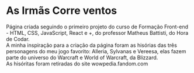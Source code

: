 <h1>As Irmãs Corre ventos</h1>

<p>Página criada seguindo o primeiro projeto do curso de Formação Front-end - HTML, CSS, JavaScript, React e +, do professor Matheus Battisti, do Hora de Codar.<br>
A minha inspiração para a criação da página foram as hisórias das três personagens do meu jogo favorito: Alleria, Sylvanas e Vereesa, elas fazem parte do universo do Warcraft e World of Warcraft, da Blizzard.<br>
As hisóritas foram retiradas do site wowpedia.fandom.com</p>
